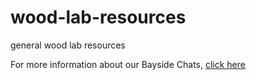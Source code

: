 # wood-lab-resources
general wood lab resources 

For more information about our Bayside Chats, [click here](https://docs.google.com/document/d/e/2PACX-1vQEN-hqEIvnddWNdpYdATzZIUgAFFzKzPCLm5ijjSQeViD6E4ExAbHXYyhQSF58SyJQrWR40i6P_h2u/pub)